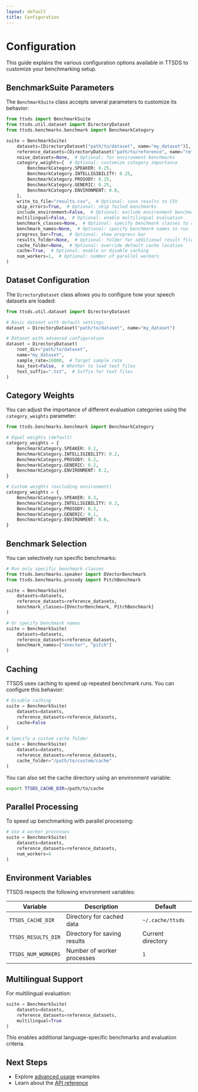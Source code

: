 ```yaml
---
layout: default
title: Configuration
---
```


# Configuration

This guide explains the various configuration options available in TTSDS to customize your benchmarking setup.

## BenchmarkSuite Parameters

The `BenchmarkSuite` class accepts several parameters to customize its behavior:

```python
from ttsds import BenchmarkSuite
from ttsds.util.dataset import DirectoryDataset
from ttsds.benchmarks.benchmark import BenchmarkCategory

suite = BenchmarkSuite(
    datasets=[DirectoryDataset("path/to/dataset", name="my_dataset")],
    reference_datasets=[DirectoryDataset("path/to/reference", name="reference")],
    noise_datasets=None,  # Optional: for environment benchmarks
    category_weights={  # Optional: customize category importance
        BenchmarkCategory.SPEAKER: 0.25,
        BenchmarkCategory.INTELLIGIBILITY: 0.25,
        BenchmarkCategory.PROSODY: 0.25,
        BenchmarkCategory.GENERIC: 0.25,
        BenchmarkCategory.ENVIRONMENT: 0.0,
    },
    write_to_file="results.csv",  # Optional: save results to CSV
    skip_errors=True,  # Optional: skip failed benchmarks
    include_environment=False,  # Optional: exclude environment benchmarks
    multilingual=False,  # Optional: enable multilingual evaluation
    benchmark_classes=None,  # Optional: specify benchmark classes to run
    benchmark_names=None,  # Optional: specify benchmark names to run
    progress_bar=True,  # Optional: show progress bar
    results_folder=None,  # Optional: folder for additional result files
    cache_folder=None,  # Optional: override default cache location
    cache=True,  # Optional: enable or disable caching
    num_workers=1,  # Optional: number of parallel workers
)
```

## Dataset Configuration

The `DirectoryDataset` class allows you to configure how your speech datasets are loaded:

```python
from ttsds.util.dataset import DirectoryDataset

# Basic dataset with default settings
dataset = DirectoryDataset("path/to/dataset", name="my_dataset")

# Dataset with advanced configuration
dataset = DirectoryDataset(
    root_dir="path/to/dataset",
    name="my_dataset",
    sample_rate=16000,  # Target sample rate
    has_text=False,  # Whether to load text files
    text_suffix=".txt",  # Suffix for text files
)
```

## Category Weights

You can adjust the importance of different evaluation categories using the `category_weights` parameter:

```python
from ttsds.benchmarks.benchmark import BenchmarkCategory

# Equal weights (default)
category_weights = {
    BenchmarkCategory.SPEAKER: 0.2,
    BenchmarkCategory.INTELLIGIBILITY: 0.2,
    BenchmarkCategory.PROSODY: 0.2,
    BenchmarkCategory.GENERIC: 0.2,
    BenchmarkCategory.ENVIRONMENT: 0.2,
}

# Custom weights (excluding environment)
category_weights = {
    BenchmarkCategory.SPEAKER: 0.3,
    BenchmarkCategory.INTELLIGIBILITY: 0.3,
    BenchmarkCategory.PROSODY: 0.3,
    BenchmarkCategory.GENERIC: 0.1,
    BenchmarkCategory.ENVIRONMENT: 0.0,
}
```

## Benchmark Selection

You can selectively run specific benchmarks:

```python
# Run only specific benchmark classes
from ttsds.benchmarks.speaker import DVectorBenchmark
from ttsds.benchmarks.prosody import PitchBenchmark

suite = BenchmarkSuite(
    datasets=datasets,
    reference_datasets=reference_datasets,
    benchmark_classes=[DVectorBenchmark, PitchBenchmark]
)

# Or specify benchmark names
suite = BenchmarkSuite(
    datasets=datasets,
    reference_datasets=reference_datasets,
    benchmark_names=["dvector", "pitch"]
)
```

## Caching

TTSDS uses caching to speed up repeated benchmark runs. You can configure this behavior:

```python
# Disable caching
suite = BenchmarkSuite(
    datasets=datasets,
    reference_datasets=reference_datasets,
    cache=False
)

# Specify a custom cache folder
suite = BenchmarkSuite(
    datasets=datasets,
    reference_datasets=reference_datasets,
    cache_folder="/path/to/custom/cache"
)
```

You can also set the cache directory using an environment variable:

```bash
export TTSDS_CACHE_DIR=/path/to/cache
```

## Parallel Processing

To speed up benchmarking with parallel processing:

```python
# Use 4 worker processes
suite = BenchmarkSuite(
    datasets=datasets,
    reference_datasets=reference_datasets,
    num_workers=4
)
```

## Environment Variables

TTSDS respects the following environment variables:

| Variable | Description | Default |
|----------|-------------|---------|
| `TTSDS_CACHE_DIR` | Directory for cached data | `~/.cache/ttsds` |
| `TTSDS_RESULTS_DIR` | Directory for saving results | Current directory |
| `TTSDS_NUM_WORKERS` | Number of worker processes | `1` |

## Multilingual Support

For multilingual evaluation:

```python
suite = BenchmarkSuite(
    datasets=datasets,
    reference_datasets=reference_datasets,
    multilingual=True
)
```

This enables additional language-specific benchmarks and evaluation criteria.

## Next Steps

- Explore [advanced usage](advanced.md) examples
- Learn about the [API reference](../reference/benchmarks.md) 